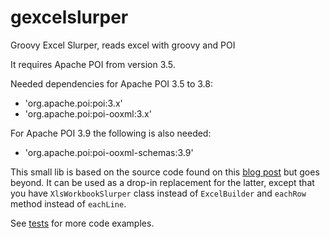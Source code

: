 gexcelslurper
=============

Groovy Excel Slurper, reads excel with groovy and POI

It requires Apache POI from version 3.5.

Needed dependencies for Apache POI 3.5 to 3.8:
* 'org.apache.poi:poi:3.x'
* 'org.apache.poi:poi-ooxml:3.x'

For Apache POI 3.9 the following is also needed:
* 'org.apache.poi:poi-ooxml-schemas:3.9'

This small lib is based on the source code found on this [blog post](http://www.technipelago.se/content/technipelago/blog/44) but goes beyond.
It can be used as a drop-in replacement for the latter, except that you have `XlsWorkbookSlurper` class instead of `ExcelBuilder` and `eachRow` method instead of `eachLine`.

See [tests](https://github.com/florent-blanvillain/gexcelslurper/blob/master/test/org/gexcelslurper/ExcelSlurperTest.groovy) for more code examples.

